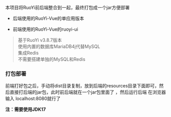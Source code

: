 本项目将RuoYi前后端整合到一起，最终打包成一个jar方便部署

- 后端使用的RuoYi-Vue的单应用版本

- 前端使用的RuoYi-Vue的ruoyi-ui

> 基于RuoYi v3.8.7版本 <br>
> 使用内置的数据库MariaDB4j代替MySQL<br>
> 集成Redis<br>
> 不需要搭建单独的MySQL和Redis

### 打包部署

前端打好包之后，手动将dist目录复制，放到后端的resources目录下面即可，然后直接打后端的jar包，此时前后端就在一个jar包里面了 ，然后运行后端 在浏览器输入 localhost:8080就行了

**注：需要使用JDK17**